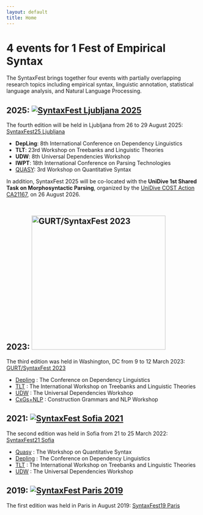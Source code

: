 ```yaml
---
layout: default
title: Home
---
```

# 4 events for 1 Fest of Empirical Syntax

The SyntaxFest brings together four events with partially overlapping research topics including empirical syntax, linguistic annotation, statistical language analysis, and Natural Language Processing.

## 2025: [![SyntaxFest Ljubljana 2025](/images/SyntaxFest.Ljubljana.horizontal.png)](syntaxfest25)

The fourth edition will be held in Ljubljana from 26 to 29 August 2025: [SyntaxFest25 Ljubljana](syntaxfest25/)

* **DepLing**: 8th International Conference on Dependency Linguistics
* **TLT**: 23rd Workshop on Treebanks and Linguistic Theories
* **UDW**: 8th Universal Dependencies Workshop
* **IWPT**: 18th International Conference on Parsing Technologies
* [QUASY](https://quansyntax.github.io/quasy2025/index.html): 3rd Workshop on Quantitative Syntax

In addition, SyntaxFest 2025 will be co-located with the **UniDive 1st Shared Task on Morphosyntactic Parsing**, organized by the [UniDive COST Action CA21167](https://unidive.lisn.upsaclay.fr/), on 26 August 2026.
<br>
<br>


## 2023: [<img src="https://github.com/syntaxfest/syntaxfest.github.io/raw/master/images/GURT.syntaxfest.DC.horizontal.png" alt="GURT/SyntaxFest 2023" width="350"/>](https://gurt.georgetown.edu/gurt-2023/)

The third edition was held in Washington, DC from 9 to 12 March 2023: [GURT/SyntaxFest 2023](https://gurt.georgetown.edu/gurt-2023/)

* [Depling](https://depling.org/) : The Conference on Dependency Linguistics
* [TLT](https://cl.indiana.edu/tlt2023/) : The International Workshop on Treebanks and Linguistic Theories 
* [UDW](https://universaldependencies.org/udw23/) : The Universal Dependencies Workshop
* [CxGs+NLP](https://sites.google.com/view/cxgsnlpworkshop) : Construction Grammars and NLP Workshop

## 2021: [![SyntaxFest Sofia 2021](/images/syntaxfest.sofia.png)](syntaxfest21/)

The second edition was held in Sofia from 21 to 25 March 2022:  [SyntaxFest21 Sofia](https://syntaxfest.github.io/syntaxfest21/)

* [Quasy](https://quasy-2021.webnode.cz/) : The Workshop on Quantitative Syntax
* [Depling](https://depling.org/depling2021/) : The Conference on Dependency Linguistics
* [TLT](https://tlt2021.phil.hhu.de/) : The International Workshop on Treebanks and Linguistic Theories 
* [UDW](https://universaldependencies.org/udw21/) : The Universal Dependencies Workshop

## 2019: [![SyntaxFest Paris 2019](/images/syntaxfest.paris.png)](syntaxfest19)

The first edition was held in Paris in August 2019: [SyntaxFest19 Paris](syntaxfest19/)







